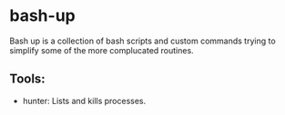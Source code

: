 # bash-up
Bash up is a collection of bash scripts and custom commands trying to simplify some of the more complucated routines.

## Tools:
- hunter: Lists and kills processes.

